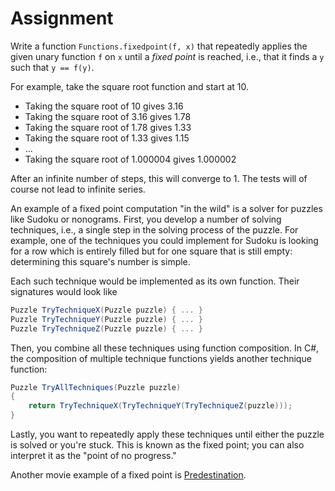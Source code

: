 # Assignment

Write a function `Functions.fixedpoint(f, x)` that repeatedly applies the given unary function `f` on `x`
until a *fixed point* is reached, i.e., that it finds a `y` such that `y == f(y)`.

For example, take the square root function and start at 10.

* Taking the square root of 10 gives 3.16
* Taking the square root of 3.16 gives 1.78
* Taking the square root of 1.78 gives 1.33
* Taking the square root of 1.33 gives 1.15
* ...
* Taking the square root of 1.000004 gives 1.000002

After an infinite number of steps, this will converge to 1.
The tests will of course not lead to infinite series.

An example of a fixed point computation "in the wild" is a solver
for puzzles like Sudoku or nonograms. First, you develop a
number of solving techniques, i.e., a single step in the
solving process of the puzzle. For example, one of the techniques
you could implement for Sudoku is looking for a row
which is entirely filled but for one square that is still empty: determining this
square's number is simple.

Each such technique would be implemented
as its own function. Their signatures would look like

```csharp
Puzzle TryTechniqueX(Puzzle puzzle) { ... }
Puzzle TryTechniqueY(Puzzle puzzle) { ... }
Puzzle TryTechniqueZ(Puzzle puzzle) { ... }
```

Then, you combine all these techniques using function composition.
In C#, the composition of multiple technique functions yields
another technique function:

```csharp
Puzzle TryAllTechniques(Puzzle puzzle)
{
    return TryTechniqueX(TryTechniqueY(TryTechniqueZ(puzzle)));
}
```

Lastly, you want to repeatedly apply these techniques
until either the puzzle is solved or you're stuck.
This is known as the fixed point; you can also
interpret it as the "point of no progress."

Another movie example of a fixed point is [Predestination](https://www.imdb.com/title/tt2397535/?ref_=nv_sr_1?ref_=nv_sr_1).
